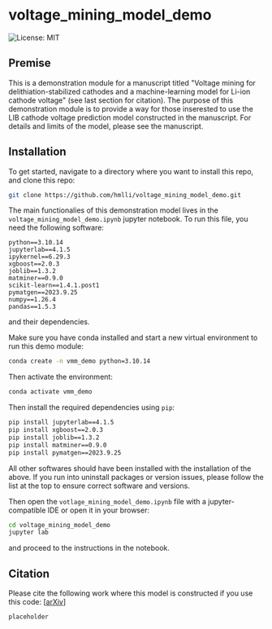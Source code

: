 # voltage_mining_model_demo

![License: MIT](https://img.shields.io/badge/License-MIT-green.svg)

## Premise

This is a demonstration module for a manuscript titled "Voltage mining for delithiation-stabilized cathodes and a machine-learning model for Li-ion cathode voltage" (see last section for citation). The purpose of this demonstration module is to provide a way for those inserested to use the LIB cathode voltage prediction model constructed in the manuscript. For details and limits of the model, please see the manuscript.

## Installation

To get started, navigate to a directory where you want to install this repo, and clone this repo:

```bash
git clone https://github.com/hmlli/voltage_mining_model_demo.git
```

The main functionalies of this demonstration model lives in the `voltage_mining_model_demo.ipynb` jupyter notebook. To run this file, you need the following software:
```
python==3.10.14
jupyterlab==4.1.5
ipykernel==6.29.3
xgboost==2.0.3
joblib==1.3.2
matminer==0.9.0
scikit-learn==1.4.1.post1
pymatgen==2023.9.25
numpy==1.26.4
pandas==1.5.3
```
and their dependencies.

Make sure you have conda installed and start a new virtual environment to run this demo module:

```bash
conda create -n vmm_demo python=3.10.14
```

Then activate the environment:
```bash
conda activate vmm_demo
```

Then install the required dependencies using `pip`:

```bash
pip install jupyterlab==4.1.5
pip install xgboost==2.0.3
pip install joblib==1.3.2
pip install matminer==0.9.0
pip install pymatgen==2023.9.25
```
All other softwares should have been installed with the installation of the above. If you run into uninstall packages or version issues, please follow the list at the top to ensure correct software and versions.

Then open the `votlage_mining_model_demo.ipynb` file with a jupyter-compatible IDE or open it in your browser:

```bash
cd voltage_mining_model_demo
jupyter lab
```

and proceed to the instructions in the notebook.

## Citation

Please cite the following work where this model is constructed if you use this code: [[arXiv](placeholder)]

```tex
placeholder
```